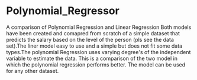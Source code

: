 # Polynomial_Regressor
A comparison of Polynomial Regression and Linear Regression 
Both models have been created and comapred from scratch of a simple dataset that predicts the salary based on the level of the person (pls see the data set).The liner model easy to use and a simple but does not fit some data types.The polynomial Regression uses varying degree's of the independent variable to estimate the data.
This is a comparison of the two model in which the polynomial regression performs better.
The model can be used for any other dataset.
